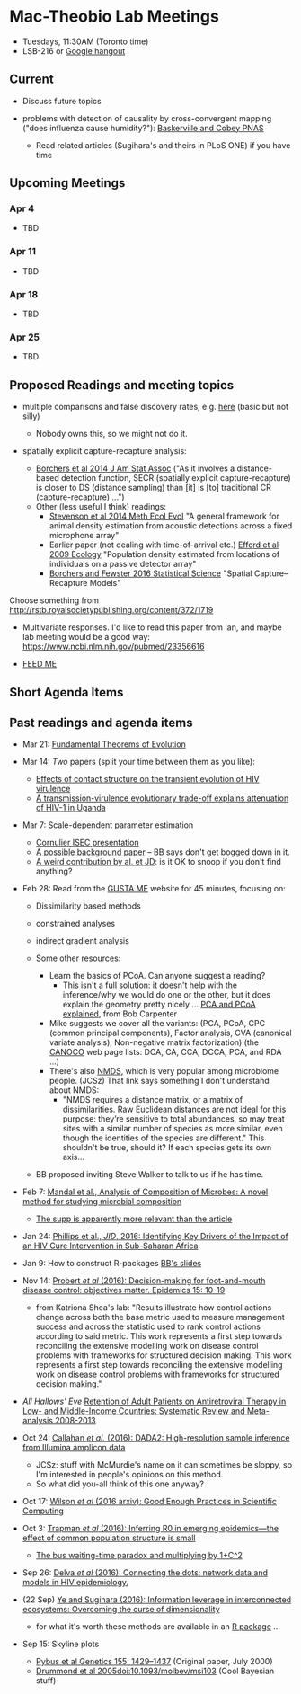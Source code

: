 
# Mac-Theobio Lab Meetings

- Tuesdays, 11:30AM (Toronto time)
- LSB-216 or [Google hangout](http://tinyurl.com/theobio-lab-meeting)

## Current

- Discuss future topics 

- problems with detection of causality by cross-convergent mapping ("does influenza cause humidity?"): [Baskerville and Cobey PNAS](http://www.pnas.org/content/early/2017/03/14/1700369114.full)
	* Read related articles (Sugihara's and theirs in PLoS ONE) if you have time

## Upcoming Meetings

### Apr 4

- TBD

### Apr 11

- TBD

### Apr 18

- TBD

### Apr 25

- TBD

## Proposed Readings and meeting topics

- multiple comparisons and false discovery rates, e.g. [here](http://www.biostathandbook.com/multiplecomparisons.html) (basic but not silly)
	* Nobody owns this, so we might not do it.

- spatially explicit capture-recapture analysis:
    - [Borchers et al 2014 J Am Stat Assoc](http://www.tandfonline.com/doi/full/10.1080/01621459.2014.893884) ("As it involves a distance-based detection function, SECR (spatially explicit capture-recapture) is closer to DS (distance sampling) than [it] is [to] traditional CR (capture-recapture) ...")
	- Other (less useful I think) readings:
         - [Stevenson et al 2014 Meth Ecol Evol](http://onlinelibrary.wiley.com/doi/10.1111/2041-210X.12291/full) "A general framework for animal density estimation from acoustic detections across a fixed microphone array"
         - Earlier paper (not dealing with time-of-arrival etc.) [Efford et al 2009 Ecology](https://www.ncbi.nlm.nih.gov/pubmed/19886477) "Population density estimated from locations of individuals on a passive detector array"
         - [Borchers and Fewster 2016 Statistical Science](http://projecteuclid.org/euclid.ss/1464105039) "Spatial Capture–Recapture Models"

Choose something from http://rstb.royalsocietypublishing.org/content/372/1719

- Multivariate responses. I'd like to read this paper from Ian, and maybe lab meeting would be a good way: https://www.ncbi.nlm.nih.gov/pubmed/23356616

- [FEED ME](https://media.giphy.com/media/pBj0EoGSYjGms/giphy.gif)

## Short Agenda Items

## Past readings and agenda items

- Mar 21: [Fundamental Theorems of Evolution](http://www.journals.uchicago.edu/doi/full/10.1086/690937)

- Mar 14: *Two* papers (split your time between them as you like):
    - [Effects of contact structure on the transient evolution of
HIV virulence](readings/park_bolker_hiv.pdf)
    - [A transmission-virulence evolutionary trade-off explains attenuation of HIV-1 in Uganda](https://elifesciences.org/content/5/e20492)

- Mar 7: Scale-dependent parameter estimation
    - [Cornulier ISEC presentation](readings/CORNULIER_VCR6.pdf)
	- [A possible background paper](https://www.ncbi.nlm.nih.gov/pmc/articles/PMC2575822/) – BB says don't get bogged down in it.
	- [A weird contribution by al. et JD](https://nature.berkeley.edu/kremenlab/wp-content/uploads/2014/02/Testing-Simple-Indices-of-Habitat-Proximity.pdf): is it OK to snoop if you don't find anything?
- Feb 28: Read from the [GUSTA ME](https://sites.google.com/site/mb3gustame/constrained-analyses/rda) website for 45 minutes, focusing on:
	- Dissimilarity based methods
	- constrained analyses
	- indirect gradient analysis
	
	- Some other resources:
		- Learn the basics of PCoA. Can anyone suggest a reading?
			- This isn't a full solution: it doesn't help with the inference/why we would do one or the other, but it does explain the geometry pretty nicely ... [PCA and PCoA explained](http://occamstypewriter.org/boboh/2012/01/17/pca_and_pcoa_explained/), from Bob Carpenter
		- Mike suggests we cover all the variants: (PCA, PCoA, CPC (common principal components), Factor analysis, CVA (canonical variate analysis), Non-negative matrix factorization) (the [CANOCO](http://www.canoco5.com/index.php/canoco5-overview) web page lists: DCA, CA, CCA, DCCA, PCA, and RDA ...)
		- There's also [NMDS](https://jonlefcheck.net/2012/10/24/nmds-tutorial-in-r/), which is very popular among microbiome people. (JCSz) That link says something I don't understand about NMDS: 
			- "NMDS requires a distance matrix, or a matrix of dissimilarities. Raw Euclidean distances are not ideal for this purpose: they’re sensitive to total abundances, so may treat sites with a similar number of species as more similar, even though the identities of the species are different." This shouldn't be true, should it? If each species gets its own axis...
		
	- BB proposed inviting Steve Walker to talk to us if he has time.


- Feb 7: [Mandal et al., Analysis of Composition of Microbes: A novel method for studying microbial composition](http://www.microbecolhealthdis.net/index.php/mehd/article/view/27663)
	- [The supp is apparently more relevant than the article](http://www.microbecolhealthdis.net/index.php/mehd/rt/suppFiles/27663/0)

- Jan 24:  [Phillips et al., _JID_, 2016: Identifying Key Drivers of the Impact of an HIV Cure Intervention in Sub-Saharan Africa](http://jid.oxfordjournals.org/content/214/1/73)

- Jan 9: How to construct R-packages [BB's slides](https://github.com/bbolker/compstatsR/blob/master/session4.rmd)

- Nov 14: [Probert *et al* (2016): Decision-making for foot-and-mouth disease control: objectives matter.  Epidemics 15: 10-19](http://dx.doi.org/10.1016/j.epidem.2015.11.002)
    - from Katriona Shea's lab: "Results illustrate how control actions change across both the base metric used to measure management success and across the statistic used to rank control actions according to said metric. This work represents a first step towards reconciling the extensive modelling work on disease control problems with frameworks for structured decision making. This work represents a first step towards reconciling the extensive modelling work on disease control problems with frameworks for structured decision making."

- _All Hallows' Eve_ [Retention of Adult Patients on Antiretroviral Therapy in Low- and Middle-Income Countries: Systematic Review and Meta-analysis 2008-2013](https://www.ncbi.nlm.nih.gov/pubmed/25942461)

- Oct 24: [Callahan *et al.* (2016): DADA2: High-resolution sample inference
from Illumina amplicon data](http://www.nature.com/nmeth/journal/v13/n7/full/nmeth.3869.html)
    - JCSz: stuff with McMurdie's name on it can sometimes be sloppy, so I'm interested in people's opinions on this method.
	- So what did you-all think of this one anyway?

- Oct 17: [Wilson *et al* (2016 arxiv):  Good Enough Practices in Scientific Computing](http://arxiv.org/pdf/1609.00037v1.pdf)
- Oct 3: [Trapman *et al* (2016): Inferring R0 in emerging epidemics—the effect of common population structure is small](http://rsif.royalsocietypublishing.org/content/13/121/20160288)
	- [The bus waiting-time paradox and multiplying by 1+C^2](http://science.sciencemag.org/content/304/5671/684.3.full?_ga=1.101519745.1672006810.1453387049)

- Sep 26: [Delva *et al* (2016): Connecting the dots: network data and models in HIV epidemiology.](http://www.ncbi.nlm.nih.gov/pubmed/27314176)
- (22 Sep) [Ye and Sugihara (2016): Information leverage in interconnected ecosystems: Overcoming the curse of dimensionality](http://science.sciencemag.org/content/353/6302/922)
	- for what it's worth these methods are available in an [R package](https://github.com/ha0ye/rEDM) ...
- Sep 15: Skyline plots
	- [Pybus et al Genetics 155: 1429–1437](http://www.genetics.org/content/155/3/1429.short) (Original paper, July 2000) 
	- [Drummond et al 2005doi:10.1093/molbev/msi103](http://mbe.oxfordjournals.org/content/22/5/1185.short) (Cool Bayesian stuff)
